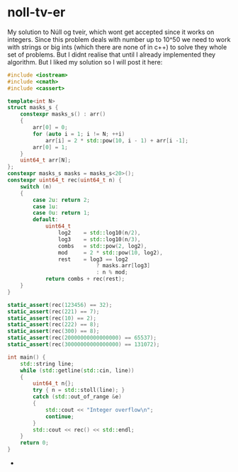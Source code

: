 # noll-tv-er
My solution to Núll og tveir, which wont get accepted since it works on integers. Since this problem deals with number up to 10^50 we need to work with strings or big ints (which there are none of in c++) to solve they whole set of problems. But I didnt realise that until I already implemented they algorithm. But I liked my solution so I will post it here:

```c++
#include <iostream>
#include <cmath>
#include <cassert>

template<int N>
struct masks_s {
    constexpr masks_s() : arr() 
    {
        arr[0] = 0;
        for (auto i = 1; i != N; ++i)
            arr[i] = 2 * std::pow(10, i - 1) + arr[i -1];
        arr[0] = 1;
    }
    uint64_t arr[N];
};
constexpr masks_s masks = masks_s<20>();
constexpr uint64_t rec(uint64_t n) {
    switch (n)
    {
        case 2u: return 2;
        case 1u:
        case 0u: return 1;
        default:
            uint64_t
                log2    = std::log10(n/2),
                log3    = std::log10(n/3),
                combs   = std::pow(2, log2),
                mod     = 2 * std::pow(10, log2),
                rest    = log3 == log2 
                            ? masks.arr[log3] 
                            : n % mod;
            return combs + rec(rest);
    }    
}

static_assert(rec(123456) == 32);
static_assert(rec(221) == 7);
static_assert(rec(10) == 2);
static_assert(rec(222) == 8);
static_assert(rec(300) == 8);
static_assert(rec(20000000000000000) == 65537);
static_assert(rec(30000000000000000) == 131072);

int main() {
    std::string line;
    while (std::getline(std::cin, line))
    {
        uint64_t n{};
        try { n = std::stoll(line); }
        catch (std::out_of_range &e) 
        { 
            std::cout << "Integer overflow\n"; 
            continue;
        }
        std::cout << rec() << std::endl;
    }
    return 0;
}
```
+
